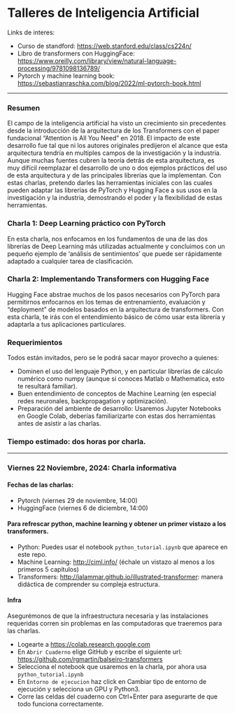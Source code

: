 # Talleres de Inteligencia Artificial

Links de interes:

- Curso de standford: https://web.stanford.edu/class/cs224n/
- Libro de transformers con HuggingFace: https://www.oreilly.com/library/view/natural-language-processing/9781098136789/
- Pytorch y machine learning book: https://sebastianraschka.com/blog/2022/ml-pytorch-book.html

---

### Resumen

El campo de la inteligencia artificial ha visto un crecimiento sin precedentes desde la introducción de la arquitectura de los Transformers con el paper fundacional “Attention is All You Need” en 2018. El impacto de este desarrollo fue tal que ni los autores originales predijeron el alcance que esta arquitectura tendría en multiples campos de la investigación y la industria. Aunque muchas fuentes cubren la teoría detrás de esta arquitectura, es muy difícil reemplazar el desarrollo de uno o dos ejemplos prácticos del uso de esta arquitectura y de las principales librerías que la implementan. Con estas charlas, pretendo darles las herramientas iniciales con las cuales pueden adaptar las librerías de PyTorch y Hugging Face a sus usos en la investigación y la industria, demostrando el poder y la flexibilidad de estas herramientas.

### Charla 1: Deep Learning práctico con PyTorch

En esta charla, nos enfocamos en los fundamentos de una de las dos librerías de Deep Learning más utilizadas actualmente y concluimos con un pequeño ejemplo de ‘análisis de sentimientos’ que puede ser rápidamente adaptado a cualquier tarea de clasificación.

### Charla 2: Implementando Transformers con Hugging Face

Hugging Face abstrae muchos de los pasos necesarios con PyTorch para permitirnos enfocarnos en los temas de entrenamiento, evaluación y “deployment” de modelos basados en la arquitectura de transformers. Con esta charla, te irás con el entendimiento básico de cómo usar esta librería y adaptarla a tus aplicaciones particulares.

### Requerimientos

Todos están invitados, pero se le podrá sacar mayor provecho a quienes:

- Dominen el uso del lenguaje Python, y en particular librerías de cálculo numérico como numpy (aunque si conoces Matlab o Mathematica, esto te resultará familiar).
- Buen entendimiento de conceptos de Machine Learning (en especial redes neuronales, backpropagation y optimización).
- Preparación del ambiente de desarrollo: Usaremos Jupyter Notebooks en Google Colab, deberías familiarizarte con estas dos herramientas antes de asistir a las charlas.

### Tiempo estimado: dos horas por charla.

---

### Viernes 22 Noviembre, 2024: Charla informativa

#### Fechas de las charlas:

- Pytorch (viernes 29 de noviembre, 14:00)
- HuggingFace (viernes 6 de diciembre, 14:00)

#### Para refrescar python, machine learning y obtener un primer vistazo a los transformers.

- Python: Puedes usar el notebook `python_tutorial.ipynb` que aparece en este repo.
- Machine Learning: http://ciml.info/ (échale un vistazo al menos a los primeros 5 capítulos)
- Transformers: http://jalammar.github.io/illustrated-transformer: manera didáctica de comprender su compleja estructura.

#### Infra

Asegurémonos de que la infraestructura necesaria y las instalaciones requeridas corren sin problemas en las computadoras que traeremos para las charlas.

- Logearte a https://colab.research.google.com
- En `Abrir Cuaderno` elige GitHub y escribe el siguiente url: https://github.com/rgmartin/balseiro-transformers
- Selecciona el notebook que usaremos en la charla, por ahora usa `python_tutorial.ipynb`
- En `Entorno de ejecucion` haz click en Cambiar tipo de entorno de ejecución y selecciona un GPU y Python3.
- Corre las celdas del cuaderno con Ctrl+Enter para asegurarte de que todo funciona correctamente.
